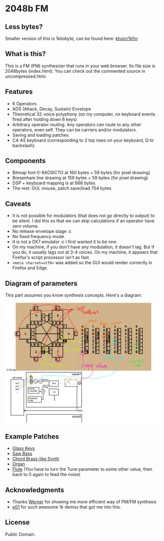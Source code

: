 2048b FM
=====

## Less bytes?

Smaller version of this is 1kilobyte, can be found here: [khoin/1kfm](https://github.com/khoin/1kfm)

## What is this?
This is a FM (PM) synthesizer that runs in your web browser. Its file size is 2048bytes (index.html). You can check out the commented source in uncompressed.html. 

## Features

* 6 Operators
* ADS (Attack, Decay, Sustain) Envelope
* Theoretical 32-voice polyphony (on my computer, no keyboard events fired after holding down 6 keys)
* Arbitrary operator routing. Any operators can route to any other operators, even self. They can be carriers and/or modulators. 
* Saving and loading patches
* C4-A5 keyboard (corresponding to 2 top rows on your keyboard, Q to backslash).

## Components

* Bitmap font 0-9ADSICTO at 160 bytes + 59 bytes (for pixel drawing)
* Bresenham line drawing at 159 bytes + 59 bytes (for pixel drawing)
* DSP + keyboard mapping is at 668 bytes
* The rest: GUI, mouse, patch save/load 754 bytes

## Caveats

* It is not possible for modulators (that does not go directly to output) to be silent. I did this so that we can skip calculations if an operator have zero volume.
* No release envelope stage :c
* No fixed frequency mode. 
* It is not a DX7 emulator :c I first wanted it to be one.
* On my machine, if you don't have any modulation, it doesn't lag. But if you do, it usually lags out at 3-4 voices. On my machine, it appears that Firefox's script processor isn't as fast. 
* `<meta charset=utf8>` was added so the GUI would render correctly in Firefox and Edge.

## Diagram of parameters

This part assumes you know synthesis concepts. Here's a diagram:

![diagram](diagram.png)

## Example Patches

* [Glass Keys](https://khoin.github.io/2048fm/#0,99,0,0,0,0,0,23,49,64,1,0,79,0,0,0,0,0,0,0,18,26,0,7,0,1,0,99,0,0,0,0,0,22,49,65,1,1,73,0,0,0,0,0,0,0,0,0,0,0,0,0,0,0,0,0,0,0,0,0,0,0,0,0,0,0,0,0,0,0,0,0,0,0,0,0,0,0)
* [Saw Bass](https://khoin.github.io/2048fm/#95,0,0,0,0,0,0,22,24,49,0,12,99,0,0,0,0,0,0,0,0,0,0,0,0,0,0,0,0,0,0,0,0,0,0,0,0,0,0,0,0,0,0,0,0,0,0,0,0,0,0,0,0,0,0,0,0,0,0,0,0,0,0,0,0,0,0,0,0,0,0,0,0,0,0,0,0,0)
* [Chord Brass-like Synth](https://khoin.github.io/2048fm/#60,0,0,0,0,0,2,12,57,43,0,49,81,0,68,0,0,0,0,2,12,54,58,1,0,74,0,0,65,0,0,0,5,21,47,58,0,62,79,0,0,0,82,0,0,4,27,48,31,1,25,71,0,0,0,0,0,0,0,0,0,0,0,0,0,0,0,0,0,0,0,0,0,0,0,0,0,0)
* [Organ](https://khoin.github.io/2048fm/#0,0,0,0,0,0,0,14,63,0,1,0,66,0,0,0,0,0,0,0,26,71,0,1,1,74,0,0,0,0,0,99,0,0,26,99,6,0,29,0,0,0,0,0,0,0,0,21,0,4,1,34,0,0,0,0,0,0,0,0,0,0,0,0,0,0,0,0,0,0,0,0,0,99,0,0,3,3)
* [Flute](https://khoin.github.io/2048fm/#99,0,0,0,0,0,3,0,99,99,0,0,3,71,0,0,0,0,0,0,4,3,99,0,0,44,0,0,8,99,0,0,2,98,0,99,1,0,99,0,0,0,0,0,0,0,0,99,0,0,1,1,0,0,0,0,0,0,0,0,0,0,0,0,0,0,0,0,0,0,0,0,0,0,0,0,0,0) (You have to turn the Tune parameter to some other value, then back to 0 again to feed the noise)

## Acknowledgments

* Thanks [Werner](http://bpmdj.yellowcouch.org/) for showing me more efficient way of PM/FM synthesis
* [p01](https://github.com/p01) for such awesome 1k demos that got me into this.

## License

Public Domain.


